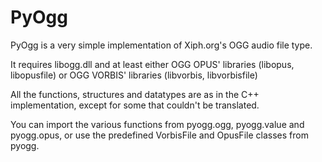 # PyOgg

PyOgg is a very simple implementation of Xiph.org's OGG audio file type.

It requires libogg.dll and at least either OGG OPUS' libraries (libopus, libopusfile) or OGG VORBIS' libraries (libvorbis, libvorbisfile)

All the functions, structures and datatypes are as in the C++ implementation, except for some that couldn't be translated.

You can import the various functions from pyogg.ogg, pyogg.value and pyogg.opus, or use the predefined VorbisFile and OpusFile classes from pyogg.